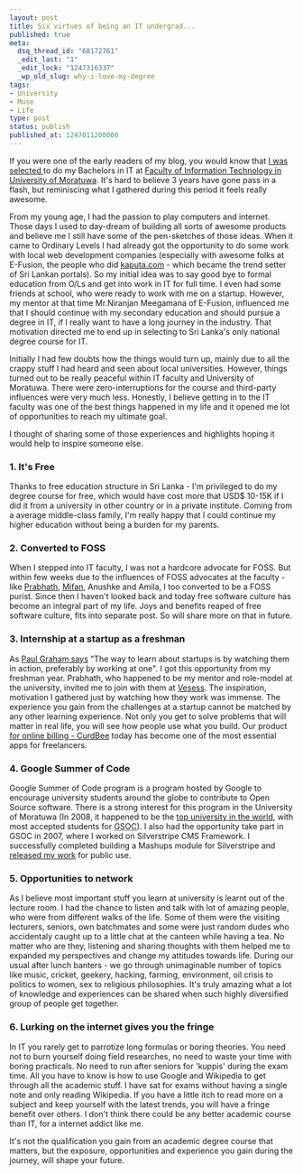 ```yaml
---
layout: post
title: Six virtues of being an IT undergrad...
published: true
meta:
  dsq_thread_id: "68172761"
  _edit_last: "1"
  _edit_lock: "1247316337"
  _wp_old_slug: why-i-love-my-degree
tags:
- University
- Muse
- Life
type: post
status: publish
published_at: 1247011200000
---
```

If you were one of the early readers of my blog, you would know that <a href="http://www.web2media.net/laktek/2006/06/04/stepping-into-the-higher-studies/">I was selected </a>to do my Bachelors in IT at <a href="http://itfac.mrt.ac.lk">Faculty of Information Technology in University of Moratuwa</a>. It's hard to believe 3 years have gone pass in a flash, but reminiscing what I gathered during this period it feels really awesome.

From my young age, I had the passion to play computers and internet. Those days I used to day-dream of building all sorts of awesome products and believe me I still have some of the pen-sketches of those ideas. When it came to Ordinary Levels I had already got the opportunity to do some work with local web development companies (especially with awesome folks at E-Fusion, the people who did <a href="http://kaputa.com">kaputa.com</a> - which became the trend setter of Sri Lankan portals). So my initial idea was to say good bye to formal education from O/Ls and get into work in IT for full time. I even had some friends at school, who were ready to work with me on a startup. However, my mentor at that time Mr.Niranjan Meegamana of E-Fusion, influenced me that I should continue with my secondary education and should pursue a degree in IT, if I really want to have a long journey in the industry. That motivation directed me to end up in selecting to Sri Lanka's only national degree course for IT.

Initially I had few doubts how the things would turn up, mainly due to all the crappy stuff I had heard and seen about local universities. However, things turned out to be really peaceful within IT faculty and University of Moratuwa. There were zero-interruptions for the course and third-party influences were very much less. Honestly, I believe getting in to the IT faculty was one of the best things happened in my life and it opened me lot of opportunities to reach my ultimate goal.

I thought of sharing some of those experiences and highlights hoping it would help to inspire someone else.

<h3>1. It's Free</h3>

Thanks to free education structure in Sri Lanka - I'm privileged to do my degree course for free, which would have cost more that USD$ 10-15K if I did it from a university in other country or in a private institute. Coming from a average middle-class family, I'm really happy that I could continue my higher education without being a burden for my parents.

<h3>2. Converted to FOSS</h3>

When I stepped into IT faculty, I was not a hardcore advocate for FOSS. But within few weeks due to the influences of FOSS advocates at the faculty - like <a href="http://nidahas.com">Prabhath</a>, <a href="http://techmania.wordpress.com/">Mifan</a>, Anushke and Amila, I too converted to be a FOSS purist. Since then I haven't looked back and today free software culture has become an integral part of my life. Joys and benefits reaped of free software culture, fits into separate post. So will share more on that in future.

<h3>3. Internship at a startup as a freshman</h3>

As <a href="http://www.paulgraham.com/mit.html">Paul Graham says</a> "The way to learn about startups is by watching them in action, preferably by working at one". I got this opportunity from my freshman year. Prabhath, who happened to be my mentor and role-model at the university, invited me to join with them at <a href="http://vesess.com">Vesess</a>. The inspiration, motivation I gathered just by watching how they work was immense. The experience you gain from the challenges at a startup cannot be matched by any other learning experience. Not only you get to solve problems that will matter in real life, you will see how people use what you build. Our product <a href="http://curdbee.com">for online billing - CurdBee</a> today has become one of the most essential apps for freelancers.

<h3>4. Google Summer of Code</h3>

Google Summer of Code program is a program hosted by Google to encourage university students around the globe to contribute to Open Source software. There is a strong interest for this program in the University of Moratuwa (In 2008, it happened to be the <a href="http://google-opensource.blogspot.com/2008/05/this-weeks-top-10s-universities-for.html">top university in the world</a>, with most accepted students for <acronym title="Google Summer of Code">GSOC</acronym>). I also had the opportunity take part in GSOC in 2007, where I worked on Silverstripe CMS Framework. I successfully completed building a Mashups module for Silverstripe and <a href="http://www.web2media.net/laktek/2007/11/29/all-my-gsoc-contributions-released-officially/">released my work</a> for public use.

<h3>5. Opportunities to network</h3>

As I believe most important stuff you learn at university is learnt out of the lecture room. I had the chance to listen and talk with lot of amazing people, who were from different walks of the life. Some of them were the visiting lecturers, seniors, own batchmates and some were just random dudes who accidentaly caught up to a little chat at the canteen while having a tea. No matter who are they, listening and sharing thoughts with them helped me to expanded my perspectives and change my attitudes towards life. During our usual after lunch banters - we go through unimaginable number of topics like music, cricket, geekery, hacking, farming, environment, oil crisis to politics to women, sex to religious philosophies. It's truly amazing what a lot of knowledge and experiences can be shared when such highly diversified group of people get together.

<h3>6. Lurking on the internet gives you the fringe</h3>

In IT you rarely get to parrotize long formulas or boring theories. You need not to burn yourself doing field researches, no need to waste your time with boring practicals. No need to run after seniors for 'kuppis' during the exam time. All you have to know is how to use Google and Wikipedia to get through all the academic stuff. I have sat for exams without having a single note and only reading Wikipedia. If you have a little itch to read more on a subject and keep yourself with the latest trends, you will have a fringe benefit over others. I don't think there could be any better academic course than IT, for a internet addict like me.

It's not the qualification you gain from an academic degree course that matters, but the exposure, opportunities and experience you gain during the journey, will shape your future.
